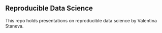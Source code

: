 ## Reproducible Data Science

This repo holds presentations on reproducible data science by Valentina 
Staneva. 
